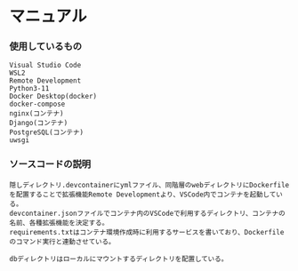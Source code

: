 # マニュアル

### 使用しているもの
    Visual Studio Code
    WSL2
    Remote Development 
    Python3-11
    Docker Desktop(docker)
    docker-compose
    nginx(コンテナ)
    Django(コンテナ)
    PostgreSQL(コンテナ)
    uwsgi
    
### ソースコードの説明
    隠しディレクトリ.devcontainerにymlファイル、同階層のwebディレクトリにDockerfileを配置することで拡張機能Remote Developmentより、VSCode内でコンテナを起動している。
    devcontainer.jsonファイルでコンテナ内のVSCodeで利用するディレクトリ、コンテナの名前、各種拡張機能を決定する。
    requirements.txtはコンテナ環境作成時に利用するサービスを書いており、Dockerfileのコマンド実行と連動させている。

    dbディレクトリはローカルにマウントするディレクトリを配置している。

    

